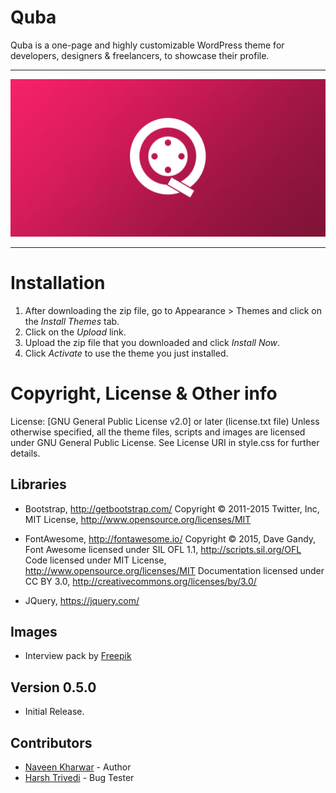 # Quba
Quba is a one-page and highly customizable WordPress theme for developers, designers & freelancers, to showcase their profile.

---

![Quba](/qubalogo.jpg)

---

# Installation
1. After downloading the zip file, go to Appearance > Themes and click on the *Install Themes* tab.
2. Click on the *Upload* link.
3. Upload the zip file that you downloaded and click *Install Now*.
4. Click *Activate* to use the theme you just installed.

# Copyright, License & Other info

License: [GNU General Public License v2.0] or later (license.txt file)
Unless otherwise specified, all the theme files, scripts and images are licensed under GNU General Public License. See License URI in style.css for further details.

## Libraries

* Bootstrap, http://getbootstrap.com/
Copyright © 2011-2015 Twitter, Inc, MIT License, http://www.opensource.org/licenses/MIT

* FontAwesome, http://fontawesome.io/
Copyright © 2015, Dave Gandy,
Font Awesome licensed under SIL OFL 1.1, http://scripts.sil.org/OFL
Code licensed under MIT License, http://www.opensource.org/licenses/MIT
Documentation licensed under CC BY 3.0, http://creativecommons.org/licenses/by/3.0/

* JQuery, https://jquery.com/

## Images

* Interview pack by [Freepik](https://www.flaticon.com/authors/freepik)

## Version 0.5.0

- Initial Release.

## Contributors
* [Naveen Kharwar](http://naveenkharwar.com) - Author
* [Harsh Trivedi](https://harsh98trivedi.github.io)  - Bug Tester